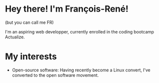 # Hey there! I'm François-René! 
(but you can call me FR)

I'm an aspiring web developper, currently enrolled in the coding bootcamp Actualize. 

# My interests
- Open-source software: Having recently become a Linux convert, I've converted to the open software movement. 
